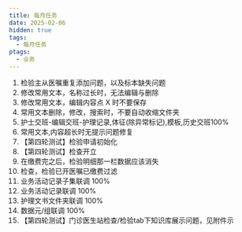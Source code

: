```yaml
---
title: 每月任务
date: 2025-02-06
hidden: true
tags:
  - 每月任务
ptags:
  - 业务
---
```


1. 检验主从医嘱重复添加问题，以及标本缺失问题
2. 修改常用文本，名称过长时，无法编辑与删除
3. 修改常用文本，编辑内容点 X 时不要保存
4. 常用文本删除，修改，搜索时，不要自动收缩文件夹
5. 护士交班-编辑交班-护理记录,体征(除异常标记),模板,历史交班100%
6. 常用文本,内容超长时无提示问题修复
7. 【第四轮测试】检验申请初始化
8. 【第四轮测试】检查开立
9. 在缴费完之后，检验明细那一栏数据应该消失
10. 检查，检验已开医嘱已缴费过滤
11. 业务活动记录子集联调 100%
12. 业务活动记录联调 100%
13. 护理文书文件夹联调 100%
14. 数据元/组联调 100%
15. 【第四轮测试】门诊医生站检查/检验tab下知识库展示问题，见附件示

